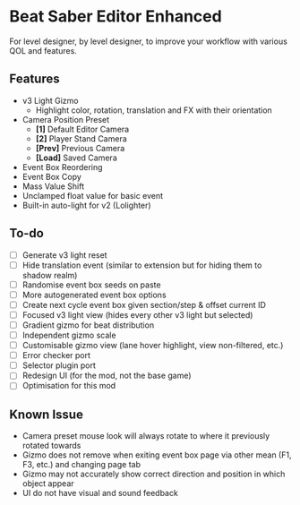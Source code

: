# Beat Saber Editor Enhanced

For level designer, by level designer, to improve your workflow with various QOL and features.

## Features

* v3 Light Gizmo
    * Highlight color, rotation, translation and FX with their orientation
* Camera Position Preset
  * **[1]** Default Editor Camera
  * **[2]** Player Stand Camera
  * **[Prev]** Previous Camera
  * **[Load]** Saved Camera
* Event Box Reordering
* Event Box Copy
* Mass Value Shift
* Unclamped float value for basic event
* Built-in auto-light for v2 (Lolighter)

## To-do

* [ ] Generate v3 light reset
* [ ] Hide translation event (similar to extension but for hiding them to shadow realm)
* [ ] Randomise event box seeds on paste
* [ ] More autogenerated event box options
* [ ] Create next cycle event box given section/step & offset current ID
* [ ] Focused v3 light view (hides every other v3 light but selected)
* [ ] Gradient gizmo for beat distribution
* [ ] Independent gizmo scale
* [ ] Customisable gizmo view (lane hover highlight, view non-filtered, etc.)
* [ ] Error checker port
* [ ] Selector plugin port
* [ ] Redesign UI (for the mod, not the base game)
* [ ] Optimisation for this mod

## Known Issue

* Camera preset mouse look will always rotate to where it previously rotated towards
* Gizmo does not remove when exiting event box page via other mean (F1, F3, etc.) and changing page tab
* Gizmo may not accurately show correct direction and position in which object appear
* UI do not have visual and sound feedback
